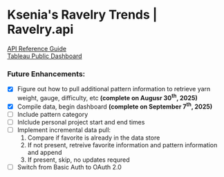 # Ksenia's Ravelry Trends | Ravelry.api

[API Reference Guide](https://www.ravelry.com/api)  
[Tableau Public Dashboard](https://public.tableau.com/app/profile/ksenia.bukshtynova/viz/RavelryTrends/RavelryTrends)

### Future Enhancements:
- [x] Figure out how to pull additional pattern information to retrieve yarn weight, gauge, difficulty, etc **(complete on Augusr 30<sup>th</sup>, 2025)**
- [x] Compile data, begin dashboard **(complete on September 7<sup>th</sup>, 2025)**
- [ ] Include pattern category
- [ ] Inlclude personal project start and end times
- [ ] Implement incremental data pull:
	1.  Compare if favorite is already in the data store
	2.  If not present, retreive favorite information and pattern information and append
	3.  If present, skip, no updates requred
- [ ] Switch from Basic Auth to OAuth 2.0